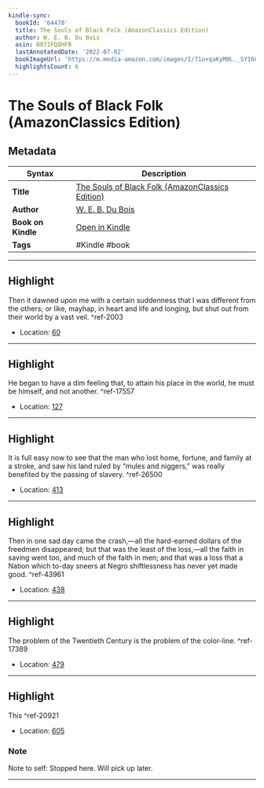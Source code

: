 ```yaml
---
kindle-sync:
  bookId: '64478'
  title: The Souls of Black Folk (AmazonClassics Edition)
  author: W. E. B. Du Bois
  asin: B071FQQHFB
  lastAnnotatedDate: '2022-07-02'
  bookImageUrl: 'https://m.media-amazon.com/images/I/71o+qaKyM0L._SY160.jpg'
  highlightsCount: 6
---
```

# The Souls of Black Folk (AmazonClassics Edition)

## Metadata

| Syntax | Description |
| ---------- | ---------- |
| **Title** | [The Souls of Black Folk (AmazonClassics Edition)](https://www.amazon.com/dp/B071FQQHFB?&linkCode=ll1&tag=jwtwkm-20&language=en_US&ref_=as_li_ss_tl) |
| **Author** | [W. E. B. Du Bois](https://www.amazon.com/W-E-B-Du-Bois/e/B001IGOCYA/ref=dp_byline_cont_ebooks_1) |
| **Book on Kindle** | <a href="kindle://book?action=open&asin=B071FQQHFB" target="_blank">Open in Kindle</a> |
| **Tags** | #Kindle #book |

---

## Highlight

Then it dawned upon me with a certain suddenness that I was different from the others; or like, mayhap, in heart and life and longing, but shut out from their world by a vast veil. ^ref-2003

- Location: [60](kindle://book?action=open&asin=B071FQQHFB&location=60)

---
## Highlight

He began to have a dim feeling that, to attain his place in the world, he must be himself, and not another. ^ref-17557

- Location: [127](kindle://book?action=open&asin=B071FQQHFB&location=127)

---
## Highlight

It is full easy now to see that the man who lost home, fortune, and family at a stroke, and saw his land ruled by “mules and niggers,” was really benefited by the passing of slavery. ^ref-26500

- Location: [413](kindle://book?action=open&asin=B071FQQHFB&location=413)

---
## Highlight

Then in one sad day came the crash,—all the hard-earned dollars of the freedmen disappeared; but that was the least of the loss,—all the faith in saving went too, and much of the faith in men; and that was a loss that a Nation which to-day sneers at Negro shiftlessness has never yet made good. ^ref-43961

- Location: [438](kindle://book?action=open&asin=B071FQQHFB&location=438)

---
## Highlight

The problem of the Twentieth Century is the problem of the color-line. ^ref-17389

- Location: [479](kindle://book?action=open&asin=B071FQQHFB&location=479)

---
## Highlight

This ^ref-20921

- Location: [605](kindle://book?action=open&asin=B071FQQHFB&location=605)

### Note
Note to self: Stopped here. Will pick up later.

---
